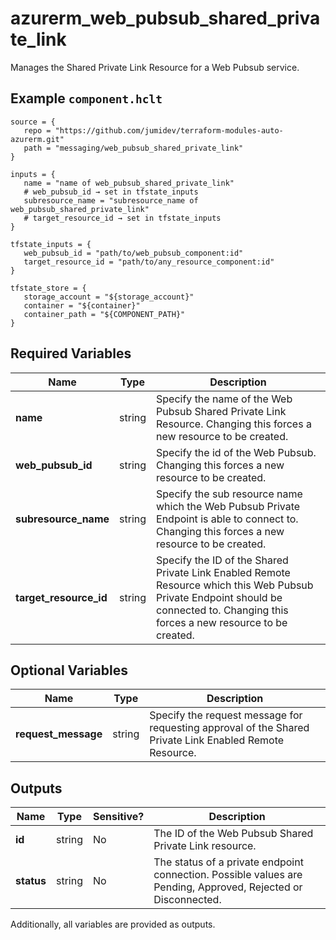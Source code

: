 # azurerm_web_pubsub_shared_private_link

Manages the Shared Private Link Resource for a Web Pubsub service.

## Example `component.hclt`

```hcl
source = {
   repo = "https://github.com/jumidev/terraform-modules-auto-azurerm.git"   
   path = "messaging/web_pubsub_shared_private_link"   
}

inputs = {
   name = "name of web_pubsub_shared_private_link"   
   # web_pubsub_id → set in tfstate_inputs
   subresource_name = "subresource_name of web_pubsub_shared_private_link"   
   # target_resource_id → set in tfstate_inputs
}

tfstate_inputs = {
   web_pubsub_id = "path/to/web_pubsub_component:id"   
   target_resource_id = "path/to/any_resource_component:id"   
}

tfstate_store = {
   storage_account = "${storage_account}"   
   container = "${container}"   
   container_path = "${COMPONENT_PATH}"   
}

```

## Required Variables

| Name | Type |  Description |
| ---- | --------- |  ----------- |
| **name** | string |  Specify the name of the Web Pubsub Shared Private Link Resource. Changing this forces a new resource to be created. | 
| **web_pubsub_id** | string |  Specify the id of the Web Pubsub. Changing this forces a new resource to be created. | 
| **subresource_name** | string |  Specify the sub resource name which the Web Pubsub Private Endpoint is able to connect to. Changing this forces a new resource to be created. | 
| **target_resource_id** | string |  Specify the ID of the Shared Private Link Enabled Remote Resource which this Web Pubsub Private Endpoint should be connected to. Changing this forces a new resource to be created. | 

## Optional Variables

| Name | Type |  Description |
| ---- | --------- |  ----------- |
| **request_message** | string |  Specify the request message for requesting approval of the Shared Private Link Enabled Remote Resource. | 



## Outputs

| Name | Type | Sensitive? | Description |
| ---- | ---- | --------- | --------- |
| **id** | string | No  | The ID of the Web Pubsub Shared Private Link resource. | 
| **status** | string | No  | The status of a private endpoint connection. Possible values are Pending, Approved, Rejected or Disconnected. | 

Additionally, all variables are provided as outputs.

